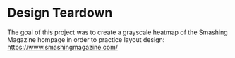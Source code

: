 # Design Teardown
The goal of this project was to create a grayscale heatmap of the Smashing Magazine hompage in order to practice layout design: https://www.smashingmagazine.com/